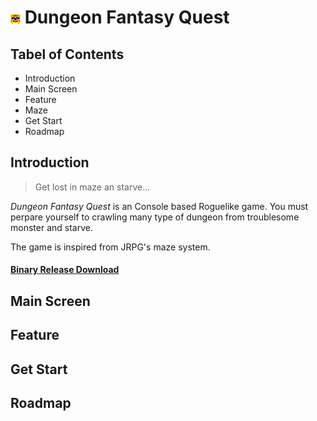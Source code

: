 # ![Logo](/DFQ_Logo.png) Dungeon Fantasy Quest

## Tabel of Contents
 * Introduction
 * Main Screen
 * Feature
 * Maze
 * Get Start
 * Roadmap
 
## Introduction
>Get lost in maze an starve...

*Dungeon Fantasy Quest* is an Console based Roguelike game. You must perpare yourself to crawling many type of dungeon from troublesome monster and starve.

The game is inspired from JRPG's maze system.

#### [Binary Release Download](https://github.com/fenixnix/DungeonFantasyQuest/releases)

## Main Screen

## Feature

## Get Start

## Roadmap

